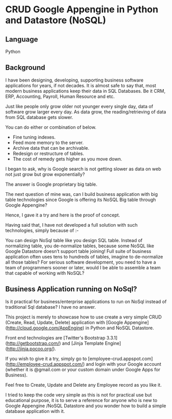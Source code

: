 # CRUD Google Appengine in Python and Datastore (NoSQL)

## Language
Python

## Background
I have been designing, developing, supporting business software applications for years, if not decades. 
It is almost safe to say that, most modern business applications keep their data in SQL Databases. Be it CRM, ERP, Accounting, Payroll, Human Resource and etc.

Just like people only grow older not younger every single day, data of software grow larger every day. 
As data grow, the reading/retrieving of data from SQL database gets slower.

You can do either or combination of below.

* Fine tuning indexes.
* Feed more memory to the server.
* Archive data that can be archivable.
* Redesign or restructure of tables.
* The cost of remedy gets higher as you move down.

I began to ask, why is Google search is not getting slower as data on web not just grow but grow exponentially?

The answer is Google proprietary big table.

The next question of mine was, can I build business application with big table technologies since Google is offering its NoSQL Big table through Google Appengine?

Hence, I gave it a try and here is the proof of concept.

Having said that, I have not developed a full solution with such technologies, simply because of :-

You can design NoSql table like you design SQL table. Instead of normalizing table, 
you de-normalize tables, because some NoSQL like Google Datastore doesn’t support table joining! Full suite of business application often uses tens to hundreds of tables, imagine to de-normalize all those tables?
For serious software development, you need to have a team of programmers sooner or later, 
would I be able to assemble a team that capable of working with NoSQL?

## Business Application running on NoSql?
Is it practical for business/enterprise applications to run on NoSql instead of traditional Sql database? 
I have no answer.

This project is merely to showcase how to use create a very simple CRUD (Create, Read, Update, Delete) application 
with [Google Appengine] (http://cloud.google.com/AppEngine) in Python and NoSQL Datastore.

Front end technologies are [Twitter's Bootstrap 3.3.1] (http://getbootstrap.com/) and [Jinja Template Engine] (http://jinja.pocoo.org/).

If you wish to give it a try, simply go to [employee-crud.appspot.com] (http://employee-crud.appspot.com/) and 
login with your Google account (whether it is @gmail.com or your custom domain under Google Apps for Business).

Feel free to Create, Update and Delete any Employee record as you like it.

I tried to keep the code very simple as this is not for practical use but educational purpose, 
it is to serve a reference for anyone who is new to Google Appengine /NoSQL Datastore and you wonder how to build a simple database application with it. 
